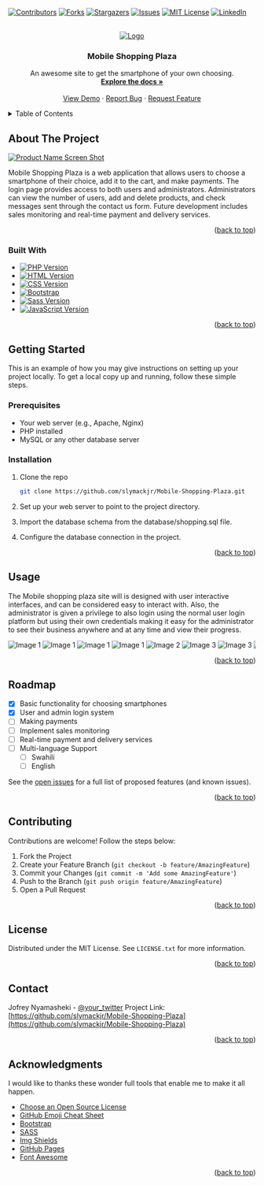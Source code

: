 <a name="readme-top"></a>



<!-- PROJECT SHIELDS -->

[![Contributors][contributors-shield]][contributors-url]
[![Forks][forks-shield]][forks-url]
[![Stargazers][stars-shield]][stars-url]
[![Issues][issues-shield]][issues-url]
[![MIT License][license-shield]][license-url]
[![LinkedIn][linkedin-shield]][linkedin-url]



<!-- PROJECT LOGO -->
<br />
<div align="center">
  <a href="https://github.com/slymackjr/Mobile-Shopping-Plaza">
    <img src="screenshots/28.png" alt="Logo">
  </a>

  <h3 align="center">Mobile Shopping Plaza</h3>

  <p align="center">
    An awesome site to get the smartphone of your own choosing.
    <br />
    <a href="https://github.com/slymackjr/Mobile-Shopping-Plaza"><strong>Explore the docs »</strong></a>
    <br />
    <br />
    <a href="https://github.com/slymackjr/Mobile-Shopping-Plaza">View Demo</a>
    ·
    <a href="https://github.com/slymackjr/Mobile-Shopping-Plaza/issues">Report Bug</a>
    ·
    <a href="https://github.com/slymackjr/Mobile-Shopping-Plaza/issues">Request Feature</a>
  </p>
</div>



<!-- TABLE OF CONTENTS -->
<details>
  <summary>Table of Contents</summary>
  <ol>
    <li>
      <a href="#about-the-project">About The Project</a>
      <ul>
        <li><a href="#built-with">Built With</a></li>
      </ul>
    </li>
    <li>
      <a href="#getting-started">Getting Started</a>
      <ul>
        <li><a href="#prerequisites">Prerequisites</a></li>
        <li><a href="#installation">Installation</a></li>
      </ul>
    </li>
    <li><a href="#usage">Usage</a></li>
    <li><a href="#roadmap">Roadmap</a></li>
    <li><a href="#contributing">Contributing</a></li>
    <li><a href="#license">License</a></li>
    <li><a href="#contact">Contact</a></li>
    <li><a href="#acknowledgments">Acknowledgments</a></li>
  </ol>
</details>



<!-- ABOUT THE PROJECT -->
## About The Project

[![Product Name Screen Shot][product-screenshot]](https://example.com)

Mobile Shopping Plaza is a web application that allows users to choose a smartphone of their choice, add it to the cart, and make payments. The login page provides access to both users and administrators. Administrators can view the number of users, add and delete products, and check messages sent through the contact us form. Future development includes sales monitoring and real-time payment and delivery services.

<p align="right">(<a href="#readme-top">back to top</a>)</p>



### Built With

* [![PHP Version][PHP-shield]][PHP-url]
* [![HTML Version][HTML-shield]][HTML-url]
* [![CSS Version][CSS-shield]][CSS-url]
* [![Bootstrap][Bootstrap.com]][Bootstrap-url]
* [![Sass Version][Sass-shield]][Sass-url]
* [![JavaScript Version][JavaScript-shield]][JavaScript-url]


<p align="right">(<a href="#readme-top">back to top</a>)</p>



<!-- GETTING STARTED -->
## Getting Started

This is an example of how you may give instructions on setting up your project locally. To get a local copy up and running, follow these simple steps.
### Prerequisites

* Your web server (e.g., Apache, Nginx)
* PHP installed
* MySQL or any other database server

### Installation

1. Clone the repo
   ```sh
   git clone https://github.com/slymackjr/Mobile-Shopping-Plaza.git
   ```
2. Set up your web server to point to the project directory.

3. Import the database schema from the database/shopping.sql file.

4. Configure the database connection in the project.

<p align="right">(<a href="#readme-top">back to top</a>)</p>
<!-- USAGE -->   

## Usage

The Mobile shopping plaza site will is designed with user interactive interfaces,
 and can be considered easy to interact with. Also, the administrator is given 
a privilege to also login using the normal user login platform but using their own
 credentials making it easy for the administrator to see their business anywhere and at any time 
and view their progress.


<div style="overflow-x: auto; white-space: nowrap;">
  <img src="screenshots/1.png" alt="Image 1" style="display: inline-block; max-width: 100%;">
  <img src="screenshots/2.png" alt="Image 1" style="display: inline-block; max-width: 100%;">
  <img src="screenshots/3.png" alt="Image 1" style="display: inline-block; max-width: 100%;">
  <img src="screenshots/4.png" alt="Image 1" style="display: inline-block; max-width: 100%;">
  <img src="screenshots/5.png" alt="Image 2" style="display: inline-block; max-width: 100%;">
  <img src="screenshots/6.png" alt="Image 3" style="display: inline-block; max-width: 100%;">
  <img src="screenshots/7.png" alt="Image 3" style="display: inline-block; max-width: 100%;">
  <img src="screenshots/8.png" alt="Image 3" style="display: inline-block; max-width: 100%;">
  <img src="screenshots/9.png" alt="Image 3" style="display: inline-block; max-width: 100%;">
  <img src="screenshots/10.png" alt="Image 3" style="display: inline-block; max-width: 100%;">
  <img src="screenshots/11.png" alt="Image 3" style="display: inline-block; max-width: 100%;">
  <img src="screenshots/12.png" alt="Image 3" style="display: inline-block; max-width: 100%;">
  <img src="screenshots/13.png" alt="Image 3" style="display: inline-block; max-width: 100%;">
  <img src="screenshots/14.png" alt="Image 3" style="display: inline-block; max-width: 100%;">  
  <img src="screenshots/15.png" alt="Image 3" style="display: inline-block; max-width: 100%;">
  <img src="screenshots/16.png" alt="Image 3" style="display: inline-block; max-width: 100%;">
  <img src="screenshots/17.png" alt="Image 3" style="display: inline-block; max-width: 100%;">
  <img src="screenshots/18.png" alt="Image 3" style="display: inline-block; max-width: 100%;">
  <img src="screenshots/19.png" alt="Image 3" style="display: inline-block; max-width: 100%;">
  <img src="screenshots/20.png" alt="Image 3" style="display: inline-block; max-width: 100%;">
  <img src="screenshots/21.png" alt="Image 3" style="display: inline-block; max-width: 100%;">
  <img src="screenshots/22.png" alt="Image 3" style="display: inline-block; max-width: 100%;">
  <img src="screenshots/23.png" alt="Image 3" style="display: inline-block; max-width: 100%;">
  <img src="screenshots/24.png" alt="Image 3" style="display: inline-block; max-width: 100%;">
  <img src="screenshots/25.png" alt="Image 3" style="display: inline-block; max-width: 100%;">
  <img src="screenshots/26.png" alt="Image 3" style="display: inline-block; max-width: 100%;">
  <img src="screenshots/27.png" alt="Image 3" style="display: inline-block; max-width: 100%;">

</div>

<p align="right">(<a href="#readme-top">back to top</a>)</p>



<!-- ROADMAP -->
## Roadmap

- [x] Basic functionality for choosing smartphones
- [x] User and admin login system
- [ ] Making payments
- [ ]  Implement sales monitoring
- [ ] Real-time payment and delivery services
- [ ] Multi-language Support
    - [ ] Swahili
    - [ ] English

See the [open issues](https://github.com/slymackjr/Mobile-Shopping-Plaza/issues) for a full list of proposed features (and known issues).

<p align="right">(<a href="#readme-top">back to top</a>)</p>



<!-- CONTRIBUTING -->
## Contributing

Contributions are welcome! Follow the steps below:

1. Fork the Project
2. Create your Feature Branch (`git checkout -b feature/AmazingFeature`)
3. Commit your Changes (`git commit -m 'Add some AmazingFeature'`)
4. Push to the Branch (`git push origin feature/AmazingFeature`)
5. Open a Pull Request

<p align="right">(<a href="#readme-top">back to top</a>)</p>



<!-- LICENSE -->
## License

Distributed under the MIT License. See `LICENSE.txt` for more information.

<p align="right">(<a href="#readme-top">back to top</a>)</p>



<!-- CONTACT -->
## Contact

Jofrey Nyamasheki - [@your_twitter](https://twitter.com/your_username) 
Project Link: [https://github.com/slymackjr/Mobile-Shopping-Plaza](https://github.com/slymackjr/Mobile-Shopping-Plaza)

<p align="right">(<a href="#readme-top">back to top</a>)</p>



<!-- ACKNOWLEDGMENTS -->
## Acknowledgments

I would like to thanks these wonder full tools that enable me to make it all happen.

* [Choose an Open Source License](https://choosealicense.com)
* [GitHub Emoji Cheat Sheet](https://www.webpagefx.com/tools/emoji-cheat-sheet)
* [Bootstrap](https://getbootstrap.com/)
* [SASS](https://sass-lang.com/)
* [Img Shields](https://shields.io)
* [GitHub Pages](https://pages.github.com)
* [Font Awesome](https://fontawesome.com)

<p align="right">(<a href="#readme-top">back to top</a>)</p>



<!-- MARKDOWN LINKS & IMAGES -->
<!-- https://www.markdownguide.org/basic-syntax/#reference-style-links -->
[contributors-shield]: https://img.shields.io/github/contributors/slymackjr/Mobile-Shopping-Plaza.svg?style=for-the-badge&color=4EA94B
[contributors-url]: https://github.com/slymackjr/Mobile-Shopping-Plaza/graphs/contributors
[forks-shield]: https://img.shields.io/github/forks/slymackjr/Mobile-Shopping-Plaza.svg?style=for-the-badge
[forks-url]: https://github.com/slymackjr/Mobile-Shopping-Plaza/network/members
[stars-shield]: https://img.shields.io/github/stars/slymackjr/Mobile-Shopping-Plaza.svg?style=for-the-badge
[stars-url]: https://github.com/slymackjr/Mobile-Shopping-Plaza/stargazers
[issues-shield]: https://img.shields.io/github/issues/slymackjr/Mobile-Shopping-Plaza.svg?style=for-the-badge
[issues-url]: https://github.com/slymackjr/Mobile-Shopping-Plaza/issues
[license-shield]: https://img.shields.io/github/license/slymackjr/Mobile-Shopping-Plaza.svg?style=for-the-badge
[license-url]: https://github.com/slymackjr/Mobile-Shopping-Plaza/blob/master/LICENSE.txt
[linkedin-shield]: https://img.shields.io/badge/-LinkedIn-black.svg?style=for-the-badge&logo=linkedin&colorB=555
[linkedin-url]: https://linkedin.com/in/othneildrew
[product-screenshot]: screenshots/28.png
[Laravel.com]: https://img.shields.io/badge/Laravel-FF2D20?style=for-the-badge&logo=laravel&logoColor=white
[Laravel-url]: https://laravel.com
[Bootstrap.com]: https://img.shields.io/badge/Bootstrap-563D7C?style=for-the-badge&logo=bootstrap&logoColor=white
[Bootstrap-url]: https://getbootstrap.com
[Sass-shield]: https://img.shields.io/badge/Sass-v1.47.0-CC6699?style=for-the-badge&logo=sass&logoColor=white
[Sass-url]: https://sass-lang.com/
[HTML-shield]: https://img.shields.io/badge/HTML-v5-E34F26?style=for-the-badge&logo=html5&logoColor=white
[HTML-url]: https://developer.mozilla.org/en-US/docs/Web/HTML
[PHP-shield]: https://img.shields.io/badge/PHP-v8.0-777BB4?style=for-the-badge&logo=php&logoColor=white
[PHP-url]: https://www.php.net/
[CSS-shield]: https://img.shields.io/badge/CSS-v3-1572B6?style=for-the-badge&logo=css3&logoColor=white
[CSS-url]: https://developer.mozilla.org/en-US/docs/Web/CSS
[JavaScript-shield]: https://img.shields.io/badge/JavaScript-ES6-F7DF1E?style=for-the-badge&logo=javascript&logoColor=black
[JavaScript-url]: https://developer.mozilla.org/en-US/docs/Web/JavaScript


